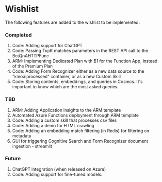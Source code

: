 # Wishlist

The following features are added to the wishlist to be implemented:


### Completed 
1. Code: Adding support for ChatGPT
1. Code: Passing TopK matches parameters in the REST API call to the BotQnAHTTPFunc
1. ARM: Implementing Dedicated Plan with B1 for the Function App, instead of the Premium Plan
1. Code: Adding Form Recognizer either as a new data source to the "kmoaiprocessed" container, or as a new Custom Skill
1. Code: Storing contents, embeddings, and queries in Cosmos. It's important to know which are the most asked queries.


### TBD
1. ARM: Adding Application Insights to the ARM template
1. Automated Azure Functions deployment through ARM template
1. Code: Adding a custom skill that processes csv files
1. Code: Adding a demo for HTML crawling
1. Code: Adding an embedding match filtering (in Redis) for filtering on metadata 
1. GUI for triggering Cognitive Search and Form Recognizer document ingestion - streamlit


### Future
1. ChatGPT integration (when released on Azure)
1. Code: Adding support for fine-tuned models.